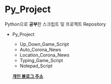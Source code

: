 # Py_Project
Python으로 **공부**한 스크립트 및 프로젝트 Repository

* Py_Project
  * Up_Down_Game_Script
  * Auto_Corona_News
  * Location_Corona_News
  * Typing_Game_Script
  * Notepad_Script
  
  
  [**개인 블로그 주소**](https://it-neicebee.tistory.com/)

